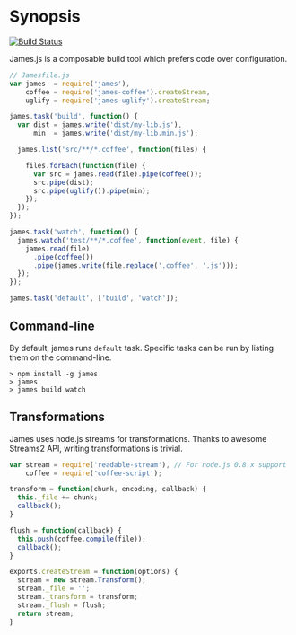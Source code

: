 # Synopsis

[![Build Status](https://travis-ci.org/leonidas/james.js.png?branch=master)](https://travis-ci.org/leonidas/james.js)

James.js is a composable build tool which prefers code over configuration.

```javascript
// Jamesfile.js
var james  = require('james'),
    coffee = require('james-coffee').createStream,
    uglify = require('james-uglify').createStream;

james.task('build', function() {
  var dist = james.write('dist/my-lib.js'),
      min  = james.write('dist/my-lib.min.js');

  james.list('src/**/*.coffee', function(files) {

    files.forEach(function(file) {
      var src = james.read(file).pipe(coffee());
      src.pipe(dist);
      src.pipe(uglify()).pipe(min);
    });
  });
});

james.task('watch', function() {
  james.watch('test/**/*.coffee', function(event, file) {
    james.read(file)
      .pipe(coffee())
      .pipe(james.write(file.replace('.coffee', '.js')));
  });
});

james.task('default', ['build', 'watch']);
```

## Command-line

By default, james runs `default` task. Specific tasks can be run by listing them on the command-line.

```
> npm install -g james
> james
> james build watch
```

## Transformations

James uses node.js streams for transformations. Thanks to awesome Streams2 API, writing transformations is trivial.

```javascript
var stream = require('readable-stream'), // For node.js 0.8.x support
    coffee = require('coffee-script');

transform = function(chunk, encoding, callback) {
  this._file += chunk;
  callback();
}

flush = function(callback) {
  this.push(coffee.compile(file));
  callback();
}

exports.createStream = function(options) {
  stream = new stream.Transform();
  stream._file = '';
  stream._transform = transform;
  stream._flush = flush;
  return stream;
}
```
